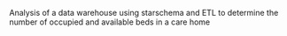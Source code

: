 Analysis of a data warehouse using starschema and ETL to determine the number of occupied and available beds in a care home
